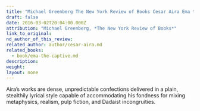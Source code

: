 ```yaml
---
title: "Michael Greenberg The New York Review of Books Cesar Aira Ema the Captive "
draft: false
date: 2016-03-02T20:04:00.000Z
attribution: "Michael Greenberg, *The New York Review of Books*"
link_to_original:
nd_author_of_this_review:
related_author: author/cesar-aira.md
related_books:
  - book/ema-the-captive.md
description:
weight:
layout: none
---
```

Aira’s works are dense, unpredictable confections delivered in a plain, stealthily lyrical style capable of accommodating his fondness for mixing metaphysics, realism, pulp fiction, and Dadaist incongruities.

